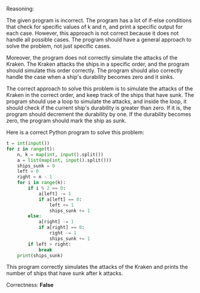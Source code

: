 Reasoning: 

The given program is incorrect. The program has a lot of if-else conditions that check for specific values of k and n, and print a specific output for each case. However, this approach is not correct because it does not handle all possible cases. The program should have a general approach to solve the problem, not just specific cases.

Moreover, the program does not correctly simulate the attacks of the Kraken. The Kraken attacks the ships in a specific order, and the program should simulate this order correctly. The program should also correctly handle the case when a ship's durability becomes zero and it sinks.

The correct approach to solve this problem is to simulate the attacks of the Kraken in the correct order, and keep track of the ships that have sunk. The program should use a loop to simulate the attacks, and inside the loop, it should check if the current ship's durability is greater than zero. If it is, the program should decrement the durability by one. If the durability becomes zero, the program should mark the ship as sunk.

Here is a correct Python program to solve this problem:

```python
t = int(input())
for z in range(t):
    n, k = map(int, input().split())
    a = list(map(int, input().split()))
    ships_sunk = 0
    left = 0
    right = n - 1
    for i in range(k):
        if i % 2 == 0:
            a[left] -= 1
            if a[left] == 0:
                left += 1
                ships_sunk += 1
        else:
            a[right] -= 1
            if a[right] == 0:
                right -= 1
                ships_sunk += 1
        if left > right:
            break
    print(ships_sunk)
```

This program correctly simulates the attacks of the Kraken and prints the number of ships that have sunk after k attacks.

Correctness: **False**